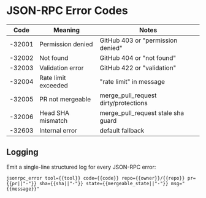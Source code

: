 # JSON-RPC Error Codes

| Code | Meaning | Notes |
|------|---------|-------|
| -32001 | Permission denied | GitHub 403 or "permission denied" |
| -32002 | Not found | GitHub 404 or "not found" |
| -32003 | Validation error | GitHub 422 or "validation" |
| -32004 | Rate limit exceeded | "rate limit" in message |
| -32005 | PR not mergeable | merge_pull_request dirty/protections |
| -32006 | Head SHA mismatch | merge_pull_request stale sha guard |
| -32603 | Internal error | default fallback |

## Logging
Emit a single-line structured log for every JSON-RPC error:

````
jsonrpc_error tool={{tool}} code={{code}} repo={{owner}}/{{repo}} pr={{pr||"-"}} sha={{sha||"-"}} state={{mergeable_state||"-"}} msg="{{message}}"
````
